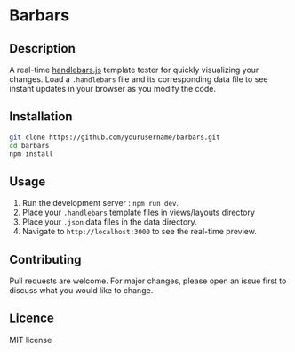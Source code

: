 # Barbars

## Description

A real-time [handlebars.js](https://handlebarsjs.com/) template tester for quickly visualizing your changes. Load a `.handlebars` file and its corresponding data file to see instant updates in your browser as you modify the code.

## Installation

```bash
git clone https://github.com/yourusername/barbars.git
cd barbars
npm install
```

## Usage

1. Run the development server : `npm run dev`.
2. Place your `.handlebars` template files in views/layouts directory
3. Place your `.json` data files in the data directory.
4. Navigate to `http://localhost:3000` to see the real-time preview.

## Contributing

Pull requests are welcome. For major changes, please open an issue first to discuss what you would like to change.

## Licence

MIT license